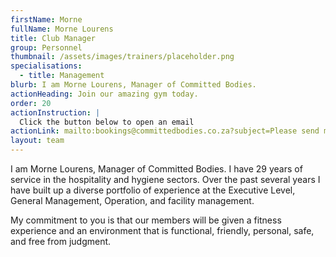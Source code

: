 ```yaml
---
firstName: Morne
fullName: Morne Lourens
title: Club Manager
group: Personnel
thumbnail: /assets/images/trainers/placeholder.png
specialisations:
  - title: Management
blurb: I am Morne Lourens, Manager of Committed Bodies.
actionHeading: Join our amazing gym today.
order: 20
actionInstruction: |
  Click the button below to open an email
actionLink: mailto:bookings@committedbodies.co.za?subject=Please send me more information
layout: team
---
```

I am Morne Lourens, Manager of Committed Bodies.
I﻿ have 29 years of service in the hospitality and hygiene sectors. Over the past several years I have built up a diverse portfolio of experience at the Executive Level, General Management, Operation, and facility management. 

My commitment to you is that our members will be given a fitness experience and an environment that is functional, friendly, personal, safe, and free from judgment.